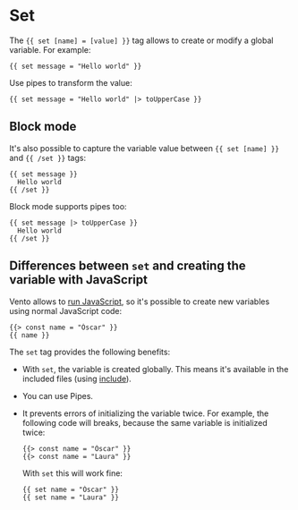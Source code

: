 # Set

The `{{ set [name] = [value] }}` tag allows to create or modify a global
variable. For example:

```
{{ set message = "Hello world" }}
```

Use pipes to transform the value:

```
{{ set message = "Hello world" |> toUpperCase }}
```

## Block mode

It's also possible to capture the variable value between `{{ set [name] }}` and
`{{ /set }}` tags:

```
{{ set message }}
  Hello world
{{ /set }}
```

Block mode supports pipes too:

```
{{ set message |> toUpperCase }}
  Hello world
{{ /set }}
```

## Differences between `set` and creating the variable with JavaScript

Vento allows to [run JavaScript](./javascript.md), so it's possible to create
new variables using normal JavaScript code:

```
{{> const name = "Óscar" }}
{{ name }}
```

The `set` tag provides the following benefits:

- With `set`, the variable is created globally. This means it's available in the
  included files (using [include](./include.md)).
- You can use Pipes.
- It prevents errors of initializing the variable twice. For example, the
  following code will breaks, because the same variable is initialized twice:
  ```
  {{> const name = "Óscar" }}
  {{> const name = "Laura" }}
  ```
  With `set` this will work fine:

  ```
  {{ set name = "Óscar" }}
  {{ set name = "Laura" }}
  ```
